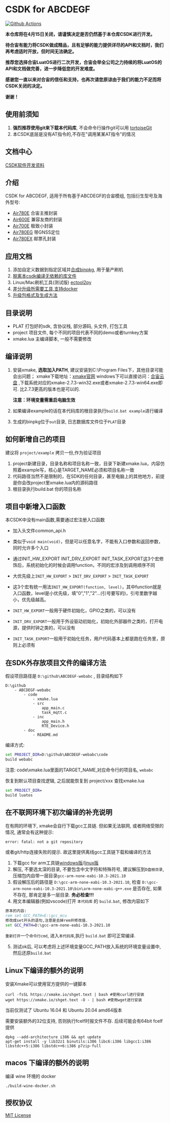 # CSDK for ABCDEGF

[![Github Actions](https://github.com/openLuat/luatos-soc-2022/actions/workflows/ci.yaml/badge.svg?branch=master)](https://github.com/openLuat/luatos-soc-2022/actions/workflows/ci.yaml)

**本仓库将在4月15日关闭，请谨慎决定是否仍然基于本仓库CSDK进行开发。**

**待合宙有能力将CSDK做成精品，且有足够的能力提供详尽的API和文档时，我们再考虑适时开放，但时间无法确定。**

**推荐您选择合宙LuatOS进行二次开发，合宙会举全公司之力持续的将LuatOS的API和文档做完善，进一步降低您的开发难度。**

**感谢您一直以来对合宙的信任和支持，也再次请您原谅由于我们的能力不足而将CSDK关闭的决定。**

**谢谢！**


## 使用前须知

1. **强烈推荐使用git来下载本代码库**, 不会命令行操作git可以用 [tortoiseGit](https://tortoisegit.org/download/)
2. 本CSDK底层是没有AT指令的,不存在"调用某某AT指令"的情况

## 文档中心

[CSDK软件开发资料](https://doc.openluat.com/wiki/37?wiki_page_id=4544)

## 介绍

CSDK for ABCDEGF, 适用于所有基于ABCDEGF的合宙模组, 包括衍生型号及海外型号:

* [Air780E](https://air780e.cn)   合宙主推封装
* [Air600E](https://air600e.cn)   兼容友商的封装
* [Air700E](https://air700e.cn)   极致小封装
* [Air780EG](https://air780eg.cn)  带GNSS定位
* [Air780EX](https://air780ex.cn)  邮票孔封装

## 应用文档

1. 添加自定义数据到指定区域并[合成binpkg](project/example_flash), 用于量产刷机
2. [脱离本csdk编译无依赖的库文件](doc/build_lib_by_gcc.md)
3. Linux/Mac刷机工具(测试版) [ectool2py](https://github.com/openLuat/ectool2py)
4. [差分升级所需要工具,支持docker](tools/dtools)
5. [升级包格式及生成方法](doc/upgrade_pkg.md)

## 目录说明

* PLAT 打包好的sdk, 含协议栈, 部分源码, 头文件, 打包工具
* project 项目文件, 每个不同的项目代表不同的demo或者turnkey方案
* xmake.lua 主编译脚本, 一般不需要修改

## 编译说明

1. 安装xmake, **选取加入PATH**, 建议安装到C:\Program Files下，其他目录可能会出问题；
   xmake下载地址：[xmake官网](https://xmake.io/#/guide/installation)
   windows下可以直接访问：[合宙云盘](https://pan.air32.cn/s/DJTr?path=%2F%E5%B8%B8%E7%94%A8%E5%B7%A5%E5%85%B7) ,下载系统对应的xmake-2.7.3-win32.exe或者xmake-2.7.3-win64.exe即可. 比2.7.3更高的版本也是可以的.

   **注意：环境变量需重启电脑生效**

2. 如果编译example的话在本代码库的根目录执行`build.bat example`进行编译

3. 生成的binpkg位于`out`目录, 日志数据库文件位于`PLAT`目录

## 如何新增自己的项目

建议将 `project/example` 拷贝一份,作为验证项目

1. project新建目录，目录名称和项目名称一致，目录下新建xmake.lua，内容仿照着example写，核心是TARGET_NAME必须和项目名称一致
2. 代码路径当然不是限制的，在SDK的任何目录，甚至电脑上的其他地方，前提是你会改project里xmake.lua内的源码路径
3. 根目录执行build.bat 你的项目名称

## 项目中新增入口函数

本CSDK中没有main函数,需要通过宏注册入口函数

* 加入头文件common_api.h
* 类似于`void main(void)`，但是可以任意名字，不能有入口参数和返回参数，同时允许多个入口
* 通过INIT_HW_EXPORT INIT_DRV_EXPORT INIT_TASK_EXPORT这3个宏修饰后，系统初始化的时候会调用function，不同的宏涉及到调用顺序不同
* 大优先级上`INIT_HW_EXPORT` > `INIT_DRV_EXPORT` > `INIT_TASK_EXPORT`
* 这3个宏有统一用法`INIT_HW_EXPORT(function, level)`，其中function就是入口函数，level是小优先级，填"0","1","2"...(引号要写的)，引号里数字越小，优先级越高。

* `INIT_HW_EXPORT`一般用于硬件初始化，GPIO之类的，可以没有
* `INIT_DRV_EXPORT`一般用于外设驱动初始化，初始化外部器件之类的，打开电源，提供时钟之类的，可以没有
* `INIT_TASK_EXPORT`一般用于初始化任务，用户代码基本上都是跑在任务里，原则上必须有

## 在SDK外存放项目文件的编译方法

假设项目路径是 `D:\github\ABCDEGF-webabc` , 目录结构如下

```tree
D:\github
    - ABCDEGF-webabc
        - code
            - xmake.lua
            - src
                app_main.c
                task_mqtt.c
            - inc
                app_main.h
                RTE_Device.h
        - doc
            - README.md
```

编译方式:

```cmd
set PROJECT_DIR=D:\github\ABCDEGF-webabc\code
build webabc
```

注意: code\xmake.lua里面的TARGET_NAME,对应命令行的项目名, `webabc`

恢复到默认项目查找逻辑, 之后就能恢复到 project/xxx 查找xmake.lua

```cmd
set PROJECT_DIR=
build luatos
```

## 在不联网环境下初次编译的补充说明

在有网的环境下, xmake会自行下载gcc工具链. 但如果无法联网, 或者网络受限的情况, 通常会有这种提示:

```cmd
error: fatal: not a git repository
```

或者git/http连接失败的提示. 故这里提供离线gcc工具链下载和编译的方法

1. 下载gcc for arm工具链[windows版](http://cdndownload.openluat.com/xmake/toolchains/gcc-arm/gcc-arm-none-eabi-10.3-2021.10-win32.zip)/[linux版](http://cdndownload.openluat.com/xmake/toolchains/gcc-arm/gcc-arm-none-eabi-10.3-2021.10-x86_64-linux.tar.bz2)
2. 解压, 不要选太深的目录, 不要包含中文字符和特殊符号, 建议解压到`D盘根目录`, 压缩包内自带一层目录`gcc-arm-none-eabi-10.3-2021.10`
3. 假设解压后的路径是 `D:\gcc-arm-none-eabi-10.3-2021.10`, 检查 `D:\gcc-arm-none-eabi-10.3-2021.10\bin\arm-none-eabi-g++.exe` 是否存在, 如果不存在, 那肯定是多一层目录. **务必检查!!!**
4. 用文本编辑器(例如vscode)打开 `本代码库` 的 `build.bat`, 修改内容如下

```cmd
原本的内容:
rem set GCC_PATH=E:\gcc_mcu
修改成set开头的语句,注意是去掉rem并修改值.
set GCC_PATH=D:\gcc-arm-none-eabi-10.3-2021.10
```

`重新打开`一个`命令行cmd`, 进入`本代码库`,执行 `build.bat` 即可正常编译.

5. 测试ok后, 可以考虑将上述环境变量GCC_PATH放入系统的环境变量设置中, 然后还原`build.bat`

## Linux下编译的额外的说明

安装Xmake可以使用官方提供的一键脚本

```shell
curl -fsSL https://xmake.io/shget.text | bash #使用curl进行安装
wget https://xmake.io/shget.text -O - | bash #使用wget进行安装
```

当前仅测试了 Ubuntu 16.04 和 Ubuntu 20.04 amd64版本

需要安装额外的32位支持, 否则执行fcelf时报文件不存. 后续可能会有64bit fcelf提供

```shell
dpkg --add-architecture i386 && apt update
apt-get install -y lib32z1 binutils:i386 libc6:i386 libgcc1:i386 libstdc++5:i386 libstdc++6:i386 p7zip-full
```

## macos 下编译的额外的说明

编译 wine 环境的 docker

```shell
./build-wine-docker.sh
```

## 授权协议

[MIT License](LICENSE)
